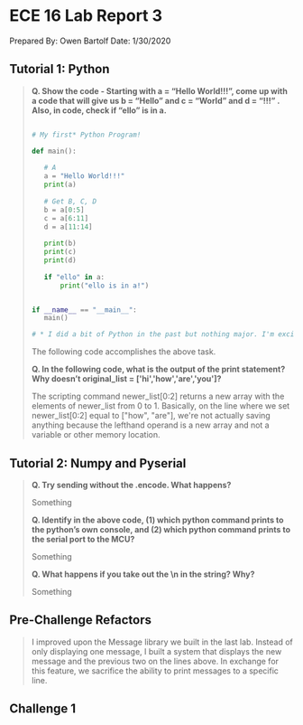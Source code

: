 # ECE 16 Lab Report 3
Prepared By: Owen Bartolf
Date: 1/30/2020

## Tutorial 1: Python
>
> **Q. Show the code - Starting with a = “Hello World!!!”, come up with a code that will give us b = “Hello” and c = “World” and d = “!!!” . Also, in code, check if “ello” is in a.**
> 
> ```python
>
> # My first* Python Program!
>
>def main():
>    
>    # A
>    a = "Hello World!!!"
>    print(a)
>    
>    # Get B, C, D
>    b = a[0:5]
>    c = a[6:11]
>    d = a[11:14]
>    
>    print(b)
>    print(c)
>    print(d)
>    
>    if "ello" in a:
>        print("ello is in a!")
>
>
>if __name__ == "__main__":
>    main()
>
> # * I did a bit of Python in the past but nothing major. I'm excited to learn !!
> ```
>
> The following code accomplishes the above task.
>
> 
> **Q. In the following code, what is the output of the print statement? Why doesn’t original_list = ['hi','how','are','you']?**
>
> The scripting command newer_list[0:2] returns a new array with the elements of newer_list from 0 to 1. Basically, on the line where we set newer_list[0:2] equal to ["how", "are"], we're not actually saving anything because the lefthand operand is a new array and not a variable or other memory location.

## Tutorial 2: Numpy and Pyserial

>
> **Q. Try sending without the .encode. What happens?**
>
> Something
>
> **Q. Identify in the above code, (1) which python command prints to the python’s own console, and (2) which python command prints to the serial port to the MCU?**
>
> Something
>
> **Q. What happens if you take out the \n in the string? Why?**
>
> Something
>
>

## Pre-Challenge Refactors
>
> I improved upon the Message library we built in the last lab. Instead of only displaying one message, I built a system that displays the new message and the previous two on the lines above. In exchange for this feature, we sacrifice the ability to print messages to a specific line.
>

## Challenge 1